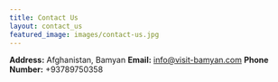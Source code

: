 ```yaml
---
title: Contact Us
layout: contact_us
featured_image: images/contact-us.jpg
---
```


**Address:** Afghanistan, Bamyan
**Email:** info@visit-bamyan.com
**Phone Number:** +93789750358

